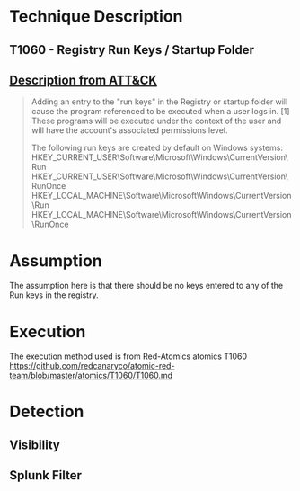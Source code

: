 # Technique Description

## T1060 - Registry Run Keys / Startup Folder 
## [Description from ATT&CK](https://attack.mitre.org/techniques/T1060/)
<blockquote>
Adding an entry to the "run keys" in the Registry or startup folder will cause the program referenced to be executed when a user logs in. [1] These programs will be executed under the context of the user and will have the account's associated permissions level.

The following run keys are created by default on Windows systems: HKEY_CURRENT_USER\Software\Microsoft\Windows\CurrentVersion\Run HKEY_CURRENT_USER\Software\Microsoft\Windows\CurrentVersion\RunOnce HKEY_LOCAL_MACHINE\Software\Microsoft\Windows\CurrentVersion\Run HKEY_LOCAL_MACHINE\Software\Microsoft\Windows\CurrentVersion\RunOnce
</blockquote>

# Assumption
The assumption here is that there should be no keys entered to any of the Run keys in the registry. 

# Execution
The execution method used is from Red-Atomics atomics T1060 https://github.com/redcanaryco/atomic-red-team/blob/master/atomics/T1060/T1060.md

# Detection

## Visibility



## Splunk Filter
